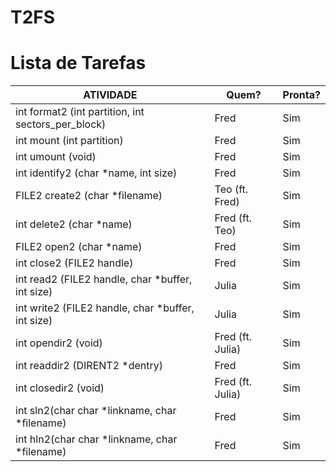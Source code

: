 # T2FS #

# Lista de Tarefas #

| ATIVIDADE                                          | Quem?      | Pronta? |
| -------------------------------------------------- | ---------- | ------- |
| int format2 (int partition, int sectors_per_block) | Fred | Sim |
| int mount (int partition) | Fred | Sim |
| int umount (void) | Fred | Sim |
| int identify2 (char *name, int size) | Fred | Sim |
| FILE2 create2 (char *filename) | Teo (ft. Fred) | Sim |
| int delete2 (char *name) | Fred (ft. Teo) | Sim |
| FILE2 open2 (char *name) | Fred | Sim |
| int close2 (FILE2 handle) | Fred | Sim |
| int read2 (FILE2 handle, char *buffer, int size) | Julia | Sim |
| int write2 (FILE2 handle, char *buffer, int size) | Julia | Sim |
| int opendir2 (void) | Fred (ft. Julia) | Sim |
| int readdir2 (DIRENT2 *dentry) | Fred | Sim |
| int closedir2 (void) | Fred (ft. Julia) | Sim |
| int sln2(char char *linkname, char *filename) | Fred | Sim |
| int hln2(char char *linkname, char *filename) | Fred | Sim |
